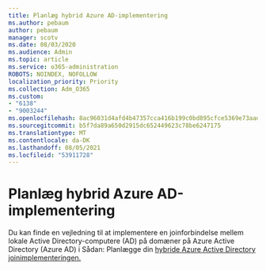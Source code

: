 ```yaml
---
title: Planlæg hybrid Azure AD-implementering
ms.author: pebaum
author: pebaum
manager: scotv
ms.date: 08/03/2020
ms.audience: Admin
ms.topic: article
ms.service: o365-administration
ROBOTS: NOINDEX, NOFOLLOW
localization_priority: Priority
ms.collection: Adm_O365
ms.custom:
- "6138"
- "9003244"
ms.openlocfilehash: 8ac96031d4afd4b47357cca416b199c0bd895cfce5369e73aadf6bcf7138f2f7
ms.sourcegitcommit: b5f7da89a650d2915dc652449623c78be6247175
ms.translationtype: MT
ms.contentlocale: da-DK
ms.lasthandoff: 08/05/2021
ms.locfileid: "53911728"
---
```

# <a name="plan-hybrid-azure-ad-implementation"></a>Planlæg hybrid Azure AD-implementering

Du kan finde en vejledning til at implementere en joinforbindelse mellem lokale Active Directory-computere (AD) på domæner på Azure Active Directory (Azure AD) i Sådan: Planlægge din [hybride Azure Active Directory joinimplementeringen.](https://docs.microsoft.com/azure/active-directory/devices/hybrid-azuread-join-plan) 